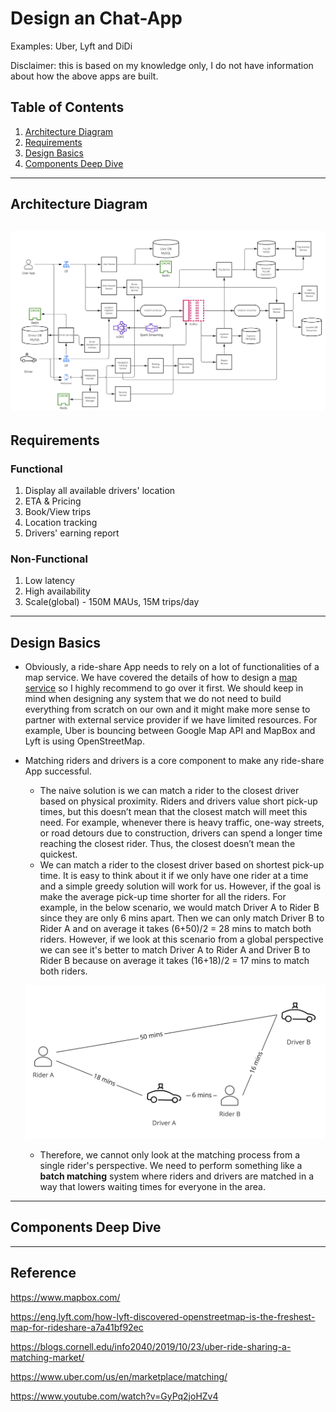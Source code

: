 # Design an Chat-App
Examples: Uber, Lyft and DiDi

Disclaimer: this is based on my knowledge only, I do not have information about how the above apps are built. 

## Table of Contents
1. [Architecture Diagram](#architecture-diagram)
2. [Requirements](#requirements)
3. [Design Basics](#design-basics)
4. [Components Deep Dive](#components-deep-dive)
-----------------------

## Architecture Diagram
![architecture](/case-study/ride-share-app/ride-share.jpg)
-----------------------

## Requirements
### Functional
1. Display all available drivers' location
2. ETA & Pricing
3. Book/View trips
4. Location tracking
5. Drivers' earning report

### Non-Functional
1. Low latency
2. High availability
3. Scale(global) - 150M MAUs, 15M trips/day
-----------------------

## Design Basics

* Obviously, a ride-share App needs to rely on a lot of functionalities of a map service. We have covered the details of how to design a [map service](https://github.com/douyouzhe/system-design/tree/main/case-study/map-service) so I highly recommend to go over it first. We should keep in mind when designing any system that we do not need to build everything from scratch on our own and it might make more sense to partner with external service provider if we have limited resources. For example, Uber is bouncing between Google Map API and MapBox and Lyft is using OpenStreetMap. 

* Matching riders and drivers is a core component to make any ride-share App successful.
    * The naive solution is we can match a rider to the closest driver based on physical proximity. Riders and drivers value short pick-up times, but this doesn’t mean that the closest match will meet this need. For example, whenever there is heavy traffic, one-way streets, or road detours due to construction, drivers can spend a longer time reaching the closest rider. Thus, the closest doesn’t mean the quickest.
    * We can match a rider to the closest driver based on shortest pick-up time. It is easy to think about it if we only have one rider at a time and a simple greedy solution will work for us. However, if the goal is make the average pick-up time shorter for all the riders. For example, in the below scenario, we would match Driver A to Rider B since they are only 6 mins apart. Then we can only match Driver B to Rider A and on average it takes (6+50)/2 = 28 mins to match both riders. However, if we look at this scenario from a global perspective we can see it's better to match Driver A to Rider A and Driver B to Rider B because on average it takes (16+18)/2 = 17 mins to match both riders. 

     <p align="center">
    <img src="/case-study/ride-share-app/pickuptime.jpg" width="500">
    </p>

    * Therefore, we cannot only look at the matching process from a single rider's perspective. We need to perform something like a **batch matching** system where riders and drivers are matched in a way that lowers waiting times for everyone in the area. 
 
-----------------------


## Components Deep Dive



-----------------------
## Reference

https://www.mapbox.com/

https://eng.lyft.com/how-lyft-discovered-openstreetmap-is-the-freshest-map-for-rideshare-a7a41bf92ec

https://blogs.cornell.edu/info2040/2019/10/23/uber-ride-sharing-a-matching-market/

https://www.uber.com/us/en/marketplace/matching/

https://www.youtube.com/watch?v=GyPq2joHZv4








